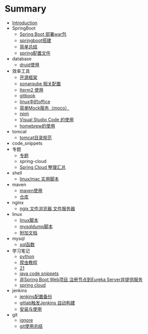 # Summary

* [Introduction](README.md)
* SpringBoot
  * [Spring Boot 部署war包](./SpringBoot/springboot部署war包.md)
  * [springboot搭建](./SpringBoot/springboot搭建.md)
  * [简单总结](./SpringBoot/简单总结.md)
  * [spring配置文件](./SpringBoot/spring配置.md)
* database
  * [druid使用](./database/druid.md)
* 效率工具
  * [开源框架](./效率工具/开源框架.md)
  * [sonarqube 相关配置](./效率工具/sonarqube代码质量.md)
  * [Iterm2 使用](./效率工具/iterm.md)
  * [gitbook](./效率工具/gitbook.md)
  * [linux中的office](./效率工具/linux-office.md)
  * [简单Mock服务（moco）](./效率工具/mock-server.md)
  * [npm](./效率工具/npm.md)
  * [Visual Studio Code 的使用](./效率工具/VSCode.md)
  * [homebrew的使用](./效率工具/homebrew.md)
* tomcat
  * [tomcat目录规范](./tomcat/tomcat规范.md)
* code\_snippets
* 专题
  * [专题](./专题/专题.md)
  * spring-cloud
  * [Spring Cloud 整理汇总](./专题/spring-cloud/Spring-Cloud.md)
* shell
  * [linux/mac 实用脚本](./shell/实用脚本.md)
* maven
  * [maven使用](./maven/maven使用.md)
  * [仓库](./maven/maven仓库.md)
* nginx
  * [ngix 文件浏览器 文件服务器](./nginx/nginx文件浏览器.md)
* linux
  * [linux脚本](./linux/linux.md)
  * [mysqldump脚本](./linux/mysqldump脚本.md)
  * [附加文档](./linux/linux-addition.md)
* mysql
  * [sql函数](./mysql/sql函数.md)
* 学习笔记
  * [python](学习笔记/python/python.md)
  * [爬虫教程](./学习笔记/python/爬虫.md)
  * [21](学习笔记/python/21.md)
  * [java code snippets](./学习笔记/java_code_snippets.md)
  * [非Spring Boot Web项目 注册节点到Eureka Server并提供服务](./学习笔记/spring-cloud-not-boot.md)
  * [spring cloud](./学习笔记/spring-cloud.md)
* jenkins
  * [jenkins配置备份](./jenkins/jenkins配置.md)
  * [gitlab触发Jenkins 自动构建](./jenkins/gitlab触发jenkins自动构建.md)
  * [安装与使用](./jenkins/安装与使用.md)
* git
  * [ignore](./git/ignore.md)
  * [git使用总结](./git/git.md)


